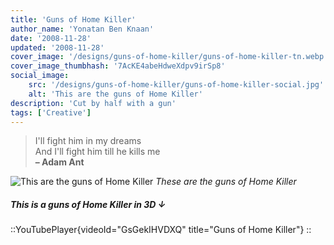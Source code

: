 ```yaml
---
title: 'Guns of Home Killer'
author_name: 'Yonatan Ben Knaan'
date: '2008-11-28'
updated: '2008-11-28'
cover_image: '/designs/guns-of-home-killer/guns-of-home-killer-tn.webp'
cover_image_thumbhash: '7AcKE4abeHdweXdpv9irSp8'
social_image: 
    src: '/designs/guns-of-home-killer/guns-of-home-killer-social.jpg'
    alt: 'This are the guns of Home Killer'
description: 'Cut by half with a gun'
tags: ['Creative']
---
```


> I'll fight him in my dreams  
> And I'll fight him till he kills me  
> **– Adam Ant**

![This are the guns of Home Killer](/designs/guns-of-home-killer/guns-of-home-killer.webp)
*These are the guns of Home Killer*

##### This is a guns of Home Killer in 3D ↓

::YouTubePlayer{videoId="GsGekIHVDXQ" title="Guns of Home Killer"}
::
</YouTubePlayer>